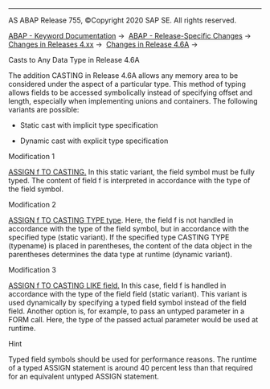   

* * *

AS ABAP Release 755, ©Copyright 2020 SAP SE. All rights reserved.

[ABAP - Keyword Documentation](https://help.sap.com/doc/abapdocu_755_index_htm/7.55/en-US/abenabap.htm) →  [ABAP - Release-Specific Changes](https://help.sap.com/doc/abapdocu_755_index_htm/7.55/en-US/abennews.htm) →  [Changes in Releases 4.xx](https://help.sap.com/doc/abapdocu_755_index_htm/7.55/en-US/abennews-4.htm) →  [Changes in Release 4.6A](https://help.sap.com/doc/abapdocu_755_index_htm/7.55/en-US/abennews-46a.htm) → 

Casts to Any Data Type in Release 4.6A

The addition CASTING in Release 4.6A allows any memory area to be considered under the aspect of a particular type. This method of typing allows fields to be accessed symbolically instead of specifying offset and length, especially when implementing unions and containers. The following variants are possible:

-   Static cast with implicit type specification

-   Dynamic cast with explicit type specification
    

Modification 1

[ASSIGN f TO <fs> CASTING.](https://help.sap.com/doc/abapdocu_755_index_htm/7.55/en-US/abapassign.htm) In this static variant, the field symbol must be fully typed. The content of field f is interpreted in accordance with the type of the field symbol.

Modification 2

[ASSIGN f TO <fs> CASTING TYPE type](https://help.sap.com/doc/abapdocu_755_index_htm/7.55/en-US/abapassign.htm). Here, the field f is not handled in accordance with the type of the field symbol, but in accordance with the specified type (static variant). If the specified type CASTING TYPE (typename) is placed in parentheses, the content of the data object in the parentheses determines the data type at runtime (dynamic variant).

Modification 3

[ASSIGN f TO <fs> CASTING LIKE field.](https://help.sap.com/doc/abapdocu_755_index_htm/7.55/en-US/abapassign.htm) In this case, field f is handled in accordance with the type of the field field (static variant). This variant is used dynamically by specifying a typed field symbol instead of the field field. Another option is, for example, to pass an untyped parameter in a FORM call. Here, the type of the passed actual parameter would be used at runtime.

Hint

Typed field symbols should be used for performance reasons. The runtime of a typed ASSIGN statement is around 40 percent less than that required for an equivalent untyped ASSIGN statement.
